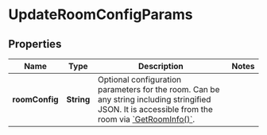 

# UpdateRoomConfigParams


## Properties

| Name | Type | Description | Notes |
|------------ | ------------- | ------------- | -------------|
|**roomConfig** | **String** | Optional configuration parameters for the room. Can be any string including stringified JSON. It is accessible from the room via [&#x60;GetRoomInfo()&#x60;](https://hathora.dev/api#tag/RoomV2/operation/GetRoomInfo). |  |



